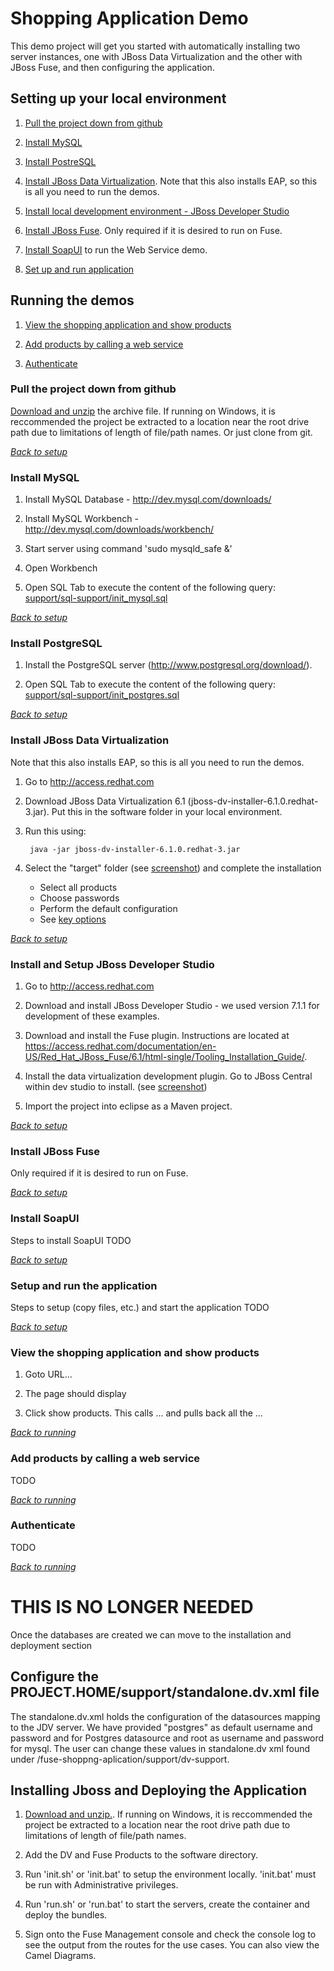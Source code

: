 Shopping Application Demo
======================================

This demo project will get you started with automatically installing two server instances, one with JBoss Data Virtualization and the other with JBoss Fuse, and then configuring the application.


Setting up your local environment
---------------------------------


1. [Pull the project down from github](#pull-the-project-down-from-github)

2. [Install MySQL](#install-mysql)

3. [Install PostreSQL](#install-postgresql)

4. [Install JBoss Data Virtualization](#install-jboss-data-virtualization). Note that this also installs EAP, so this is all you need to run the demos.  

5. [Install local development environment - JBoss Developer Studio](#install-and-setup-jboss-developer-studio)

6. [Install JBoss Fuse](install-jboss-fuse). Only required if it is desired to run on Fuse.

7. [Install SoapUI](#install-soapui) to run the Web Service demo.

8. [Set up and run application](#setup-and-run-the-application)


Running the demos
---------------------------------

1. [View the shopping application and show products](#view-the-shopping-application-and-show-products)

2. [Add products by calling a web service](#add-products-by-calling-a-web-service)

3. [Authenticate](#authenticate)


### Pull the project down from github


[Download and unzip](https://github.com/jbossdemocentral/fuse-dv-shopping-integration-demo/archive/master.zip) the archive file.  If running on Windows, it is reccommended the project be extracted to a location near the root drive path due to limitations of length of file/path names.  Or just clone from git.

[*Back to setup*](#setting-up-your-local-environment)

### Install MySQL

1. Install MySQL Database - http://dev.mysql.com/downloads/

2. Install MySQL Workbench - http://dev.mysql.com/downloads/workbench/

3. Start server using command 'sudo mysqld_safe &'

4. Open Workbench

5. Open SQL Tab to execute the content of the following query: [support/sql-support/init_mysql.sql](support/sql-support/init_mysql.sql)

[*Back to setup*](#setting-up-your-local-environment)

### Install PostgreSQL

1. Install the PostgreSQL server (http://www.postgresql.org/download/). 

2. Open SQL Tab to execute the content of the following query: [support/sql-support/init_postgres.sql](support/sql-support/init_postgres.sql)

[*Back to setup*](#setting-up-your-local-environment)

### Install JBoss Data Virtualization

Note that this also installs EAP, so this is all you need to run the demos.

1. Go to http://access.redhat.com

2. Download JBoss Data Virtualization 6.1 (jboss-dv-installer-6.1.0.redhat-3.jar). Put this in the software folder in your local environment.

3. Run this using:

        java -jar jboss-dv-installer-6.1.0.redhat-3.jar

4. Select the "target" folder (see [screenshot](/docs/img/dv-install-location.png)) and complete the installation
	* Select all products
	* Choose passwords
	* Perform the default configuration
	* See [key options](/docs/img/dv-install-options.png)

[*Back to setup*](#setting-up-your-local-environment)


### Install and Setup JBoss Developer Studio

1. Go to http://access.redhat.com

2. Download and install JBoss Developer Studio - we used version 7.1.1 for development of these examples. 

3. Download and install the Fuse plugin. Instructions are located at https://access.redhat.com/documentation/en-US/Red_Hat_JBoss_Fuse/6.1/html-single/Tooling_Installation_Guide/.

4. Install the data virtualization development plugin. Go to JBoss Central within dev studio to install. (see [screenshot](/docs/img/dev-studio-datai-virt.png))

5. Import the project into eclipse as a Maven project.

[*Back to setup*](#setting-up-your-local-environment)


### Install JBoss Fuse

Only required if it is desired to run on Fuse.

[*Back to setup*](#setting-up-your-local-environment)


### Install SoapUI

Steps to install SoapUI TODO

[*Back to setup*](#setting-up-your-local-environment)


### Setup and run the application

Steps to setup (copy files, etc.) and start the application TODO

[*Back to setup*](#setting-up-your-local-environment)



### View the shopping application and show products

1. Goto URL...

2. The page should display

3. Click show products. This calls ... and pulls back all the ...

[*Back to running*](#running-the-demos)

### Add products by calling a web service

TODO

[*Back to running*](#running-the-demos)

### Authenticate

TODO

[*Back to running*](#running-the-demos)



# THIS IS NO LONGER NEEDED

Once the databases are created we can move to the installation and deployment section

Configure the PROJECT.HOME/support/standalone.dv.xml file 
----------------------------------------------------------

The standalone.dv.xml holds the configuration of the datasources mapping to the JDV server. We have provided "postgres" as default username and password and for Postgres datasource and root as username and password for mysql. The user can change these values in standalone.dv xml found under /fuse-shoppng-aplication/support/dv-support.

Installing Jboss and Deploying the Application  
----------------------------------------------    

1. [Download and unzip.](https://github.com/jbossdemocentral/fuse-dv-shopping-integration-demo/archive/master.zip).  If running on Windows, it is reccommended the project be extracted to a location near the root drive path due to limitations of length of file/path names.  
  
2. Add the DV and Fuse Products to the software directory.  
  
3. Run 'init.sh' or 'init.bat' to setup the environment locally. 'init.bat' must be run with Administrative privileges.  
  
4. Run 'run.sh' or 'run.bat' to start the servers, create the container and deploy the bundles.  
  
5. Sign onto the Fuse Management console and check the console log to see the output from the routes for the use cases.  You can also view the Camel Diagrams.
